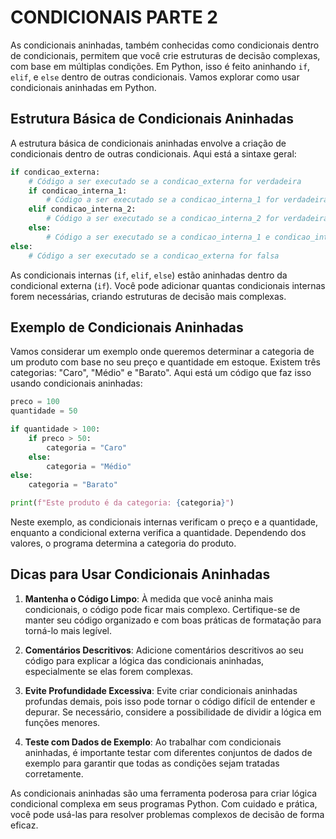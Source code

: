 # CONDICIONAIS PARTE 2
As condicionais aninhadas, também conhecidas como condicionais dentro de condicionais, permitem que você crie estruturas de decisão complexas, com base em múltiplas condições. Em Python, isso é feito aninhando `if`, `elif`, e `else` dentro de outras condicionais. Vamos explorar como usar condicionais aninhadas em Python.

## Estrutura Básica de Condicionais Aninhadas
A estrutura básica de condicionais aninhadas envolve a criação de condicionais dentro de outras condicionais. Aqui está a sintaxe geral:

```python
if condicao_externa:
    # Código a ser executado se a condicao_externa for verdadeira
    if condicao_interna_1:
        # Código a ser executado se a condicao_interna_1 for verdadeira
    elif condicao_interna_2:
        # Código a ser executado se a condicao_interna_2 for verdadeira
    else:
        # Código a ser executado se a condicao_interna_1 e condicao_interna_2 forem falsas
else:
    # Código a ser executado se a condicao_externa for falsa
```

As condicionais internas (`if`, `elif`, `else`) estão aninhadas dentro da condicional externa (`if`). Você pode adicionar quantas condicionais internas forem necessárias, criando estruturas de decisão mais complexas.

## Exemplo de Condicionais Aninhadas
Vamos considerar um exemplo onde queremos determinar a categoria de um produto com base no seu preço e quantidade em estoque. Existem três categorias: "Caro", "Médio" e "Barato". Aqui está um código que faz isso usando condicionais aninhadas:

```python
preco = 100
quantidade = 50

if quantidade > 100:
    if preco > 50:
        categoria = "Caro"
    else:
        categoria = "Médio"
else:
    categoria = "Barato"

print(f"Este produto é da categoria: {categoria}")
```

Neste exemplo, as condicionais internas verificam o preço e a quantidade, enquanto a condicional externa verifica a quantidade. Dependendo dos valores, o programa determina a categoria do produto.

## Dicas para Usar Condicionais Aninhadas
1. **Mantenha o Código Limpo**: À medida que você aninha mais condicionais, o código pode ficar mais complexo. Certifique-se de manter seu código organizado e com boas práticas de formatação para torná-lo mais legível.

2. **Comentários Descritivos**: Adicione comentários descritivos ao seu código para explicar a lógica das condicionais aninhadas, especialmente se elas forem complexas.

3. **Evite Profundidade Excessiva**: Evite criar condicionais aninhadas profundas demais, pois isso pode tornar o código difícil de entender e depurar. Se necessário, considere a possibilidade de dividir a lógica em funções menores.

4. **Teste com Dados de Exemplo**: Ao trabalhar com condicionais aninhadas, é importante testar com diferentes conjuntos de dados de exemplo para garantir que todas as condições sejam tratadas corretamente.

As condicionais aninhadas são uma ferramenta poderosa para criar lógica condicional complexa em seus programas Python. Com cuidado e prática, você pode usá-las para resolver problemas complexos de decisão de forma eficaz.
